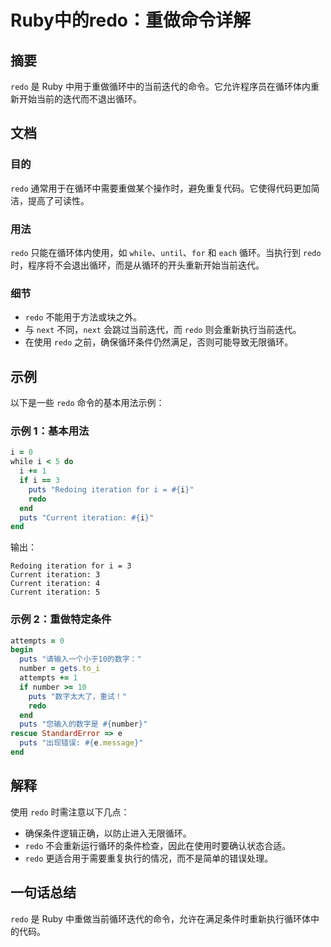 <!--
Meta Description: # Ruby中的redo：重做命令详解 ## 摘要 `redo` 是 Ruby 中用于重做循环中的当前迭代的命令。它允许程序员在循环体内重新开始当前的迭代而不退出循环。 ## 文档 ### 目的 `redo` 通常用于在循环中需要重做某个操作时，避免重复代码。它使得代码更加简洁，提高了可读性。 ##...
Meta Keywords: redo, puts, iteration, ruby, end
-->

# Ruby中的redo：重做命令详解

## 摘要
`redo` 是 Ruby 中用于重做循环中的当前迭代的命令。它允许程序员在循环体内重新开始当前的迭代而不退出循环。

## 文档
### 目的
`redo` 通常用于在循环中需要重做某个操作时，避免重复代码。它使得代码更加简洁，提高了可读性。

### 用法
`redo` 只能在循环体内使用，如 `while`、`until`、`for` 和 `each` 循环。当执行到 `redo` 时，程序将不会退出循环，而是从循环的开头重新开始当前迭代。

### 细节
- `redo` 不能用于方法或块之外。
- 与 `next` 不同，`next` 会跳过当前迭代，而 `redo` 则会重新执行当前迭代。
- 在使用 `redo` 之前，确保循环条件仍然满足，否则可能导致无限循环。

## 示例
以下是一些 `redo` 命令的基本用法示例：

### 示例 1：基本用法
```ruby
i = 0
while i < 5 do
  i += 1
  if i == 3
    puts "Redoing iteration for i = #{i}"
    redo
  end
  puts "Current iteration: #{i}"
end
```
输出：
```
Redoing iteration for i = 3
Current iteration: 3
Current iteration: 4
Current iteration: 5
```

### 示例 2：重做特定条件
```ruby
attempts = 0
begin
  puts "请输入一个小于10的数字："
  number = gets.to_i
  attempts += 1
  if number >= 10
    puts "数字太大了，重试！"
    redo
  end
  puts "您输入的数字是 #{number}"
rescue StandardError => e
  puts "出现错误: #{e.message}"
end
```

## 解释
使用 `redo` 时需注意以下几点：
- 确保条件逻辑正确，以防止进入无限循环。
- `redo` 不会重新运行循环的条件检查，因此在使用时要确认状态合适。
- `redo` 更适合用于需要重复执行的情况，而不是简单的错误处理。

## 一句话总结
`redo` 是 Ruby 中重做当前循环迭代的命令，允许在满足条件时重新执行循环体中的代码。